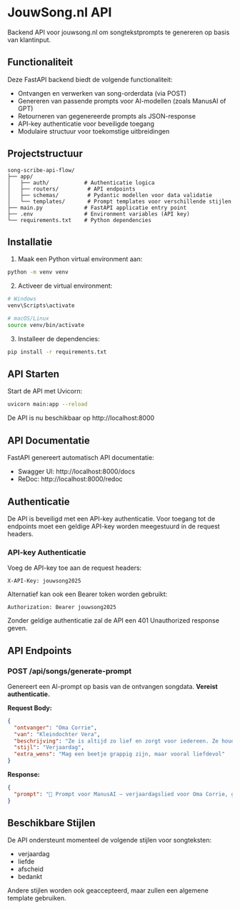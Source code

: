 # JouwSong.nl API

Backend API voor jouwsong.nl om songtekstprompts te genereren op basis van klantinput.

## Functionaliteit

Deze FastAPI backend biedt de volgende functionaliteit:

- Ontvangen en verwerken van song-orderdata (via POST)
- Genereren van passende prompts voor AI-modellen (zoals ManusAI of GPT)
- Retourneren van gegenereerde prompts als JSON-response
- API-key authenticatie voor beveiligde toegang
- Modulaire structuur voor toekomstige uitbreidingen

## Projectstructuur

```
song-scribe-api-flow/
├── app/
│   ├── auth/           # Authenticatie logica
│   ├── routers/         # API endpoints
│   ├── schemas/         # Pydantic modellen voor data validatie
│   └── templates/       # Prompt templates voor verschillende stijlen
├── main.py             # FastAPI applicatie entry point
├── .env                # Environment variables (API key)
└── requirements.txt    # Python dependencies
```

## Installatie

1. Maak een Python virtual environment aan:

```bash
python -m venv venv
```

2. Activeer de virtual environment:

```bash
# Windows
venv\Scripts\activate

# macOS/Linux
source venv/bin/activate
```

3. Installeer de dependencies:

```bash
pip install -r requirements.txt
```

## API Starten

Start de API met Uvicorn:

```bash
uvicorn main:app --reload
```

De API is nu beschikbaar op http://localhost:8000

## API Documentatie

FastAPI genereert automatisch API documentatie:

- Swagger UI: http://localhost:8000/docs
- ReDoc: http://localhost:8000/redoc

## Authenticatie

De API is beveiligd met een API-key authenticatie. Voor toegang tot de endpoints moet een geldige API-key worden meegestuurd in de request headers.

### API-key Authenticatie

Voeg de API-key toe aan de request headers:

```
X-API-Key: jouwsong2025
```

Alternatief kan ook een Bearer token worden gebruikt:

```
Authorization: Bearer jouwsong2025
```

Zonder geldige authenticatie zal de API een 401 Unauthorized response geven.

## API Endpoints

### POST /api/songs/generate-prompt

Genereert een AI-prompt op basis van de ontvangen songdata. **Vereist authenticatie.**

**Request Body:**

```json
{
  "ontvanger": "Oma Corrie",
  "van": "Kleindochter Vera",
  "beschrijving": "Ze is altijd zo lief en zorgt voor iedereen. Ze houdt van tuinieren en katten.",
  "stijl": "Verjaardag",
  "extra_wens": "Mag een beetje grappig zijn, maar vooral liefdevol"
}
```

**Response:**

```json
{
  "prompt": "🎵 Prompt voor ManusAI – verjaardagslied voor Oma Corrie, geïnspireerd door de 30 populairste Nederlandse feestnummers. Je bent een ervaren Nederlandstalige songwriter gespecialiseerd in liefdevolle, grappige verjaardagsteksten. ..."
}
```

## Beschikbare Stijlen

De API ondersteunt momenteel de volgende stijlen voor songteksten:

- verjaardag
- liefde
- afscheid
- bedankt

Andere stijlen worden ook geaccepteerd, maar zullen een algemene template gebruiken.
